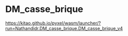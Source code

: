 # DM_casse_brique
https://kitao.github.io/pyxel/wasm/launcher/?run=Nathandidr.DM_casse_brique.DM_casse_brique_v4
